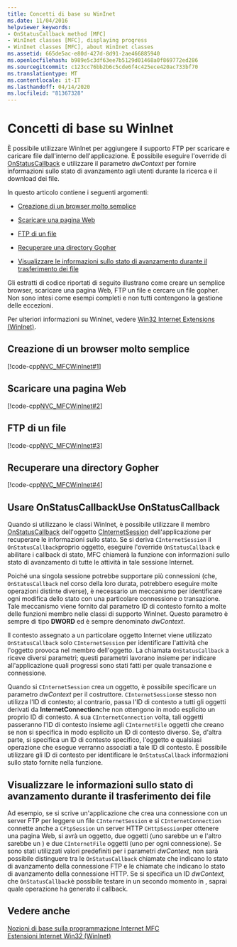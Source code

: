 ```yaml
---
title: Concetti di base su WinInet
ms.date: 11/04/2016
helpviewer_keywords:
- OnStatusCallback method [MFC]
- WinInet classes [MFC], displaying progress
- WinInet classes [MFC], about WinInet classes
ms.assetid: 665de5ac-e80d-427d-8d91-2ae466885940
ms.openlocfilehash: b989e5c3df63ee7b5129d01468a0f869772ed286
ms.sourcegitcommit: c123cc76bb2b6c5cde6f4c425ece420ac733bf70
ms.translationtype: MT
ms.contentlocale: it-IT
ms.lasthandoff: 04/14/2020
ms.locfileid: "81367328"
---
```

# <a name="wininet-basics"></a>Concetti di base su WinInet

È possibile utilizzare WinInet per aggiungere il supporto FTP per scaricare e caricare file dall'interno dell'applicazione. È possibile eseguire l'override di [OnStatusCallback](../mfc/reference/cinternetsession-class.md#onstatuscallback) e utilizzare il parametro *dwContext* per fornire informazioni sullo stato di avanzamento agli utenti durante la ricerca e il download dei file.

In questo articolo contiene i seguenti argomenti:

- [Creazione di un browser molto semplice](#_core_create_a_very_simple_browser)

- [Scaricare una pagina Web](#_core_download_a_web_page)

- [FTP di un file](#_core_ftp_a_file)

- [Recuperare una directory Gopher](#_core_retrieve_a_gopher_directory)

- [Visualizzare le informazioni sullo stato di avanzamento durante il trasferimento dei file](#_core_display_progress_information_while_transferring_files)

Gli estratti di codice riportati di seguito illustrano come creare un semplice browser, scaricare una pagina Web, FTP un file e cercare un file gopher. Non sono intesi come esempi completi e non tutti contengono la gestione delle eccezioni.

Per ulteriori informazioni su WinInet, vedere [Win32 Internet Extensions (WinInet)](../mfc/win32-internet-extensions-wininet.md).

## <a name="create-a-very-simple-browser"></a><a name="_core_create_a_very_simple_browser"></a>Creazione di un browser molto semplice

[!code-cpp[NVC_MFCWinInet#1](../mfc/codesnippet/cpp/wininet-basics_1.cpp)]

## <a name="download-a-web-page"></a><a name="_core_download_a_web_page"></a>Scaricare una pagina Web

[!code-cpp[NVC_MFCWinInet#2](../mfc/codesnippet/cpp/wininet-basics_2.cpp)]

## <a name="ftp-a-file"></a><a name="_core_ftp_a_file"></a>FTP di un file

[!code-cpp[NVC_MFCWinInet#3](../mfc/codesnippet/cpp/wininet-basics_3.cpp)]

## <a name="retrieve-a-gopher-directory"></a><a name="_core_retrieve_a_gopher_directory"></a>Recuperare una directory Gopher

[!code-cpp[NVC_MFCWinInet#4](../mfc/codesnippet/cpp/wininet-basics_4.cpp)]

## <a name="use-onstatuscallback"></a>Usare OnStatusCallbackUse OnStatusCallback

Quando si utilizzano le classi WinInet, è possibile utilizzare il membro [OnStatusCallback](../mfc/reference/cinternetsession-class.md#onstatuscallback) dell'oggetto [CInternetSession](../mfc/reference/cinternetsession-class.md) dell'applicazione per recuperare le informazioni sullo stato. Se si deriva `CInternetSession` il `OnStatusCallback`proprio oggetto, eseguire l'override `OnStatusCallback` e abilitare i callback di stato, MFC chiamerà la funzione con informazioni sullo stato di avanzamento di tutte le attività in tale sessione Internet.

Poiché una singola sessione potrebbe supportare più connessioni (che, `OnStatusCallback` nel corso della loro durata, potrebbero eseguire molte operazioni distinte diverse), è necessario un meccanismo per identificare ogni modifica dello stato con una particolare connessione o transazione. Tale meccanismo viene fornito dal parametro ID di contesto fornito a molte delle funzioni membro nelle classi di supporto WinInet. Questo parametro è sempre di tipo **DWORD** ed è sempre denominato *dwContext*.

Il contesto assegnato a un particolare oggetto Internet viene utilizzato `OnStatusCallback` solo `CInternetSession` per identificare l'attività che l'oggetto provoca nel membro dell'oggetto. La chiamata `OnStatusCallback` a riceve diversi parametri; questi parametri lavorano insieme per indicare all'applicazione quali progressi sono stati fatti per quale transazione e connessione.

Quando si `CInternetSession` crea un oggetto, è possibile specificare un parametro *dwContext* per il costruttore. `CInternetSession`se stesso non utilizza l'ID di contesto; al contrario, passa l'ID di contesto a tutti gli oggetti derivati da **InternetConnection**che non ottengono in modo esplicito un proprio ID di contesto. A sua `CInternetConnection` volta, tali oggetti passeranno l'ID di contesto insieme agli `CInternetFile` oggetti che creano se non si specifica in modo esplicito un ID di contesto diverso. Se, d'altra parte, si specifica un ID di contesto specifico, l'oggetto e qualsiasi operazione che esegue verranno associati a tale ID di contesto. È possibile utilizzare gli ID di contesto per identificare le `OnStatusCallback` informazioni sullo stato fornite nella funzione.

## <a name="display-progress-information-while-transferring-files"></a><a name="_core_display_progress_information_while_transferring_files"></a>Visualizzare le informazioni sullo stato di avanzamento durante il trasferimento dei file

Ad esempio, se si scrive un'applicazione che crea una connessione con un server FTP per leggere un file `CInternetSession` e si `CInternetConnection` connette anche a `CFtpSession` un server HTTP `CHttpSession`per ottenere una pagina Web, si avrà un oggetto, due oggetti (uno sarebbe un e l'altro sarebbe un ) e due `CInternetFile` oggetti (uno per ogni connessione). Se sono stati utilizzati valori predefiniti per i parametri *dwContext,* non sarà possibile distinguere tra le `OnStatusCallback` chiamate che indicano lo stato di avanzamento della connessione FTP e le chiamate che indicano lo stato di avanzamento della connessione HTTP. Se si specifica un ID *dwContext,* che `OnStatusCallback`è possibile testare in un secondo momento in , saprai quale operazione ha generato il callback.

## <a name="see-also"></a>Vedere anche

[Nozioni di base sulla programmazione Internet MFC](../mfc/mfc-internet-programming-basics.md)<br/>
[Estensioni Internet Win32 (WinInet)](../mfc/win32-internet-extensions-wininet.md)
